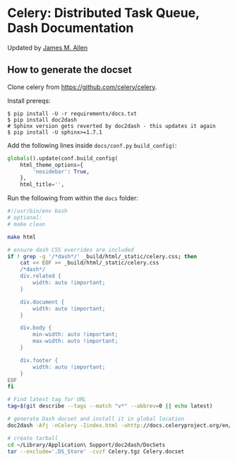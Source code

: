 # Celery: Distributed Task Queue, Dash Documentation

Updated by [James M. Allen](https://github.com/jamesmallen)

## How to generate the docset

Clone celery from https://github.com/celery/celery.

Install prereqs:
```console
$ pip install -U -r requirements/docs.txt
$ pip install doc2dash
# Sphinx version gets reverted by doc2dash - this updates it again
$ pip install -U sphinx>=1.7.1
```

Add the following lines inside `docs/conf.py` `build_config(`:
```python
globals().update(conf.build_config(
    html_theme_options={
        'nosidebar': True,
    },
    html_title='',
```
Run the following from within the `docs` folder:

```bash
#!/usr/bin/env bash
# optional:
# make clean

make html

# ensure dash CSS overrides are included
if ! grep -q '/*dash*/' _build/html/_static/celery.css; then
    cat << EOF >> _build/html/_static/celery.css
    /*dash*/
    div.related {
        width: auto !important;
    }

    div.document {
        width: auto !important;
    }

    div.body {
        min-width: auto !important;
        max-width: auto !important;
    }

    div.footer {
        width: auto !important;
    }
EOF
fi

# Find latest tag for URL
tag=$(git describe --tags --match "v*" --abbrev=0 || echo latest)

# generate Dash docset and install it in global location
doc2dash -Afj -nCelery -Iindex.html -uhttp://docs.celeryproject.org/en/${tag}/ _build/html

# create tarball
cd ~/Library/Application\ Support/doc2dash/DocSets
tar --exclude='.DS_Store' -cvzf Celery.tgz Celery.docset

```
